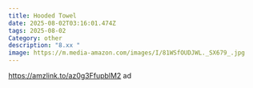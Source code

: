 ```yaml
---
title: Hooded Towel
date: 2025-08-02T03:16:01.474Z
tags: 2025-08-02
Category: other
description: "8.xx "
image: https://m.media-amazon.com/images/I/81WSfOUDJWL._SX679_.jpg
---
```

https://amzlink.to/az0g3FfupblM2      ad